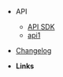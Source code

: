 -   API

    -   [API SDK](https://raw.githubusercontent.com/softvisio/core/main/docs/api-sdk.md ":include")
    -   [api1](/api/)

-   [Changelog](changelog)

-   **Links**
    <!-- -   [![Code](assets/img/code.svg)Demo Sandbox](https://codesandbox.io/s/xv36w4695o) -->
    <!-- -   [![Github](assets/img/github.svg)Github](https://github.com/jhildenbiddle/docsify-themeable) -->
    <!-- -   [![NPM](assets/img/npm.svg)NPM](https://www.npmjs.com/package/docsify-themeable) -->
    <!-- -   [![Twitter](assets/img/twitter.svg)@jhildenbiddle](http://twitter.com/jhildenbiddle) -->
